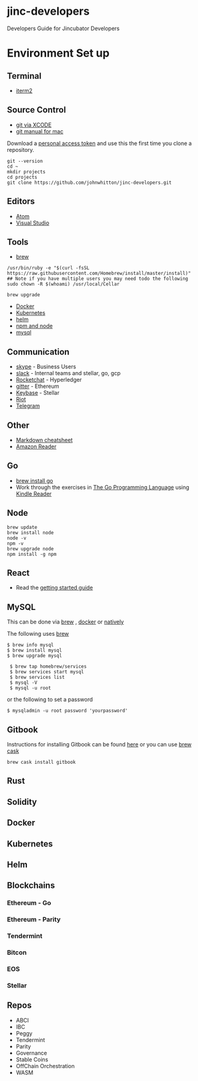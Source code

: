 # jinc-developers
Developers Guide for Jincubator Developers

# Environment Set up
## Terminal
-  [iterm2](https://code.visualstudio.com/docs?start=true)

## Source Control
- [git via XCODE](https://git-scm.com/book/en/v2/Getting-Started-Installing-Git)
- [git manual for mac](https://git-scm.com/download/mac)

Download a [personal access token](https://github.com/settings/tokens) and use this the first time you clone a repository.
```
git --version
cd ~
mkdir projects
cd projects
git clone https://github.com/johnwhitton/jinc-developers.git
```


## Editors

- [Atom](https://atom.io/)
- [Visual Studio](https://code.visualstudio.com/docs?start=true)

## Tools
- [brew](https://brew.sh/)
```
/usr/bin/ruby -e "$(curl -fsSL https://raw.githubusercontent.com/Homebrew/install/master/install)"
## Note if you have multiple users you may need todo the following
sudo chown -R $(whoami) /usr/local/Cellar

brew upgrade

```

- [Docker](https://docs.docker.com/docker-for-mac/install/)
- [Kubernetes](https://kubernetes.io/docs/user-journeys/users/application-developer/foundational/)
- [helm](https://github.com/kubernetes/helm)
- [npm and node](https://www.npmjs.com/get-npm)
- [mysql](https://gist.github.com/nrollr/3f57fc15ded7dddddcc4e82fe137b58e)

## Communication
- [skype](https://www.skype.com/en/get-skype/skype-for-mac/) - Business Users
- [slack](https://slack.com/downloads/osx) - Internal teams and stellar, go, gcp
- [Rocketchat](https://rocket.chat/download) - Hyperledger
- [gitter](https://gitter.im/apps) - Ethereum
- [Keybase](https://keybase.io/download) - Stellar
- [Riot](https://about.riot.im/)
- [Telegram](https://telegram.org/)


## Other
- [Markdown cheatsheet](https://github.com/adam-p/markdown-here/wiki/Markdown-Cheatsheet)
- [Amazon Reader](https://read.amazon.com/)

## Go
- [brew install go](http://brewformulas.org/Go)
- Work through the exercises in [The Go Programming Language](https://www.amazon.com/Programming-Language-Addison-Wesley-Professional-Computing-ebook/dp/B0184N7WWS/ref=mt_kindle?_encoding=UTF8&me=) using [Kindle Reader](https://read.amazon.com/)

## Node
```
brew update
brew install node
node -v
npm -v
brew upgrade node
npm install -g npm
```

## React
- Read the [getting started guide](https://reactjs.org/docs/getting-started.html)


## MySQL
This can be done via [brew](https://gist.github.com/nrollr/3f57fc15ded7dddddcc4e82fe137b58e) , 
[docker](https://docs.docker.com/samples/library/mysql/) or 
[natively](https://dev.mysql.com/doc/refman/5.7/en/osx-installation-pkg.html)

The following uses [brew](https://brew.sh/)

```
$ brew info mysql
$ brew install mysql
$ brew upgrade mysql

 $ brew tap homebrew/services
 $ brew services start mysql
 $ brew services list
 $ mysql -V
 $ mysql -u root
```

or the following to set a password

``` 
$ mysqladmin -u root password 'yourpassword' 
```

## Gitbook
Instructions for installing Gitbook can be found [here](https://toolchain.gitbook.com/setup.html)
or you can use [brew cask](http://macappstore.org/gitbook/) 
```
brew cask install gitbook
```

## Rust

## Solidity

## Docker

## Kubernetes

## Helm

## Blockchains

### Ethereum - Go

### Ethereum - Parity

### Tendermint

### Bitcon

### EOS

### Stellar

## Repos

* ABCI
* IBC
* Peggy
* Tendermint
* Parity
* Governance
* Stable Coins
* OffChain Orchestration
* WASM




